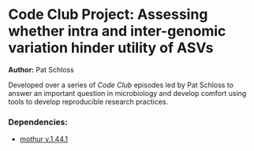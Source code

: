 # Code Club Project: Assessing whether intra and inter-genomic variation hinder utility of ASVs

**Author:** Pat Schloss

Developed over a series of *Code Club* episodes led by Pat Schloss to answer an important question in microbiology and develop comfort using tools to develop reproducible research practices.


### Dependencies:  
* [mothur v.1.44.1](https://github.com/mothur/mothur/tree/v.1.44.1)
